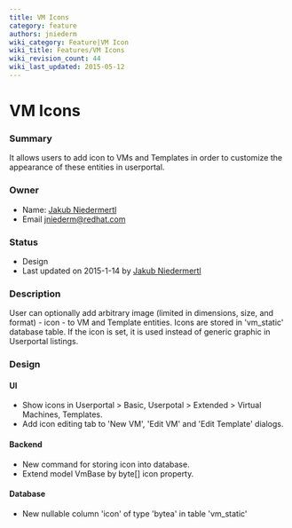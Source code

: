 ```yaml
---
title: VM Icons
category: feature
authors: jniederm
wiki_category: Feature|VM Icon
wiki_title: Features/VM Icons
wiki_revision_count: 44
wiki_last_updated: 2015-05-12
---
```


# VM Icons

### Summary

It allows users to add icon to VMs and Templates in order to customize the appearance of these entities in userportal.

### Owner

*   Name: [Jakub Niedermertl](User:jniederm)
*   Email <jniederm@redhat.com>

### Status

*   Design
*   Last updated on 2015-1-14 by [Jakub Niedermertl](User:jniederm)

### Description

User can optionally add arbitrary image (limited in dimensions, size, and format) - icon - to VM and Template entities. Icons are stored in 'vm_static' database table. If the icon is set, it is used instead of generic graphic in Userportal listings.

### Design

#### UI

*   Show icons in Userportal > Basic, Userpotal > Extended > Virtual Machines, Templates.
*   Add icon editing tab to 'New VM', 'Edit VM' and 'Edit Template' dialogs.

#### Backend

*   New command for storing icon into database.
*   Extend model VmBase by byte[] icon property.

#### Database

*   New nullable column 'icon' of type 'bytea' in table 'vm_static'
